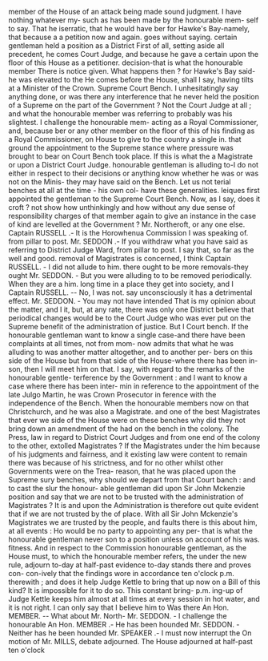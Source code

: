 member of the House of an attack being made sound judgment. I have nothing whatever my- such as has been made by the honourable mem- self to say. That he iserratic, that he would have ber for Hawke's Bay-namely, that because a a petition now and again. goes without saying. certain gentleman held a position as a District First of all, setting aside all precedent, he comes Court Judge, and because he gave a certain upon the floor of this House as a petitioner. decision-that is what the honourable member There is notice given. What happens then ? for Hawke's Bay said-he was elevated to the He comes before the House, shall I say, having tilts at a Minister of the Crown. Supreme Court Bench. I unhesitatingly say anything done, or was there any interference that he never held the position of a Supreme on the part of the Government ? Not the Court Judge at all ; and what the honourable member was referring to probably was his slightest. I challenge the honourable mem- acting as a Royal Commissioner, and, because ber or any other member on the floor of this of his finding as a Royal Commissioner, on House to give to the country a single in. that ground the appointment to the Supreme stance where pressure was brought to bear on Court Bench took place. If this is what the a Magistrate or upon a District Court Judge. honourable gentleman is alluding to-I do not either in respect to their decisions or anything know whether he was or was not on the Minis- they may have said on the Bench. Let us not terial benches at all at the time - his own col- have these generalities. leiques first appointed the gentleman to the Supreme Court Bench. Now, as I say, does it croft ? not show how unthinkingly and how without any due sense of responsibility charges of that member again to give an instance in the case of kind are levelled at the Government ? Mr. Northeroft, or any one else. Captain RUSSELL .- It is the Horowhenua Commission I was speaking of. from pillar to post. Mr. SEDDON .- If you withdraw what you have said as referring to District Judge Ward, from pillar to post. I say that, so far as the well and good. removal of Magistrates is concerned, I think Captain RUSSELL. - I did not allude to him. there ought to be more removals-they ought Mr. SEDDON. - But you were alluding to to be removed periodically. When they are a him. long time in a place they get into society, and I Captain RUSSELL. -- No, I was not. say unconsciously it has a detrimental effect. Mr. SEDDON. - You may not have intended That is my opinion about the matter, and I it, but, at any rate, there was only one District believe that periodical changes would be to the Court Judge who was ever put on the Supreme benefit of the administration of justice. But I Court bench. If the honourable gentleman want to know a single case-and there have been complaints at all times, not from mom- now admits that what he was alluding to was another matter altogether, and to another per- bers on this side of the House but from that side of the House-where there has been in- son, then I will meet him on that. I say, with regard to the remarks of the honourable gentle- terference by the Government : and I want to know a case where there has been inter- min in reference to the appointment of the late Julgo Martin, he was Crown Prosecutor in ference with the independence of the Bench. When the honourable members now on that Christchurch, and he was also a Magistrate. and one of the best Magistrates that ever we side of the House were on these benches why did they not bring down an amendment of the had on the bench in the colony. The Press, law in regard to District Court Judges and from one end of the colony to the other, extolled Magistrates ? If the Magistrates under the him because of his judgments and fairness, and it existing law were content to remain there was because of his strictness, and for no other whilst other Governments were on the Trea- reason, that he was placed upon the Supreme sury benches, why should we depart from that Court banch : and to cast the slur the honour- able gentleman did upon Sir John Mckenzie position and say that we are not to be trusted with the administration of Magistrates ? It is and upon the Administration is therefore out quite evident that if we are not trusted by the of place. With all Sir John Mckenzie's Magistrates we are trusted by the people, and faults there is this about him, at all events : Ho would be no party to appointing any per- that is what the honourable gentleman never son to a position unless on account of his was. fitness. And in respect to the Commission honourable gentleman, as the House must, to which the honourable member refers, the under the new rule, adjourn to-day at half-past evidence to-day stands there and proves con- con-ively that the findings wore in accordance ten o'clock p.m. therewith ; and does it help Judge Kettle to bring that up now on a Bill of this kind? It is impossible for it to do so. This constant bring- p.m. ing-up of Judge Kettle keeps him almost at all times at every session in hot water, and it is not right. I can only say that I believe him to Was there An Hon. MEMBER. -- What about Mr. North- Mr. SEDDON. - I challenge the honourable An Hon. MEMBER .- He has been hounded Mr. SEDDON. - Neither has he been hounded Mr. SPEAKER .- I must now interrupt the On motion of Mr. MILLS, debate adjourned. The House adjourned at half-past ten o'clock 